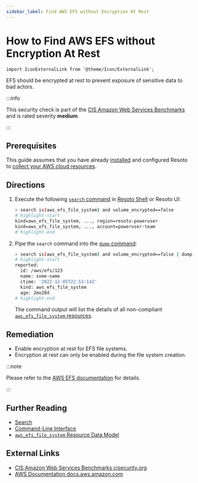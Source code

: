 ```yaml
---
sidebar_label: Find AWS EFS without Encryption At Rest
---
```


# How to Find AWS EFS without Encryption At Rest

```mdx-code-block
import IconExternalLink from '@theme/Icon/ExternalLink';
```

EFS should be encrypted at rest to prevent exposure of sensitive data to bad actors.

:::info

This security check is part of the [CIS Amazon Web Services Benchmarks](https://cisecurity.org/benchmark/amazon_web_services) and is rated severity **medium**.

:::

## Prerequisites

This guide assumes that you have already [installed](../../../getting-started/install-resoto/index.md) and configured Resoto to [collect your AWS cloud resources](../../../getting-started/configure-resoto/aws.md).

## Directions

1. Execute the following [`search` command](../../../reference/cli/search-commands/search.md) in [Resoto Shell](../../../reference/components/shell.md) or Resoto UI:

   ```bash
   > search is(aws_efs_file_system) and volume_encrypted==false
   # highlight-start
   ​kind=aws_efs_file_system, ..., region=resoto-poweruser
   ​kind=aws_efs_file_system, ..., account=poweruser-team
   # highlight-end
   ```

2. Pipe the `search` command into the [`dump` command](../../../reference/cli/format-commands/dump.md):

   ```bash
   > search is(aws_efs_file_system) and volume_encrypted==false | dump
   # highlight-start
   ​reported:
   ​  id: /aws/efs/123
   ​  name: some-name
   ​  ctime: '2022-12-05T22:53:14Z'
   ​  kind: aws_efs_file_system
   ​  age: 2mo28d
   # highlight-end
   ```

   The command output will list the details of all non-compliant [`aws_efs_file_system` resources](../../../reference/data-models/aws/index.md#aws_efs_file_system).

## Remediation

- Enable encryption at rest for EFS file systems.
- Encryption at rest can only be enabled during the file system creation.

:::note

Please refer to the [AWS EFS documentation](https://docs.aws.amazon.com/efs/latest/ug/encryption-at-rest.html) for details.

:::

## Further Reading

- [Search](../../../reference/search/index.md)
- [Command-Line Interface](../../../reference/cli/index.md)
- [`aws_efs_file_system` Resource Data Model](../../../reference/data-models/aws/index.md#aws_efs_file_system)

## External Links

- [CIS Amazon Web Services Benchmarks <span class="badge badge--secondary">cisecurity.org <IconExternalLink width="10" height="10" /></span>](https://cisecurity.org/benchmark/amazon_web_services)
- [AWS Documentation <span class="badge badge--secondary">docs.aws.amazon.com <IconExternalLink width="10" height="10" /></span>](https://docs.aws.amazon.com/efs/latest/ug/encryption-at-rest.html)
